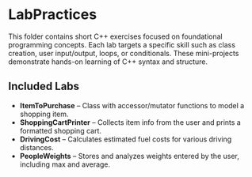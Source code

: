 # LabPractices

This folder contains short C++ exercises focused on foundational programming concepts.  Each lab targets a specific skill such as class creation, user input/output, loops, or conditionals.  These mini-projects demonstrate hands-on learning of C++ syntax and structure.

## Included Labs

- **ItemToPurchase** – Class with accessor/mutator functions to model a shopping item.
- **ShoppingCartPrinter** – Collects item info from the user and prints a formatted shopping cart.
- **DrivingCost** – Calculates estimated fuel costs for various driving distances.
- **PeopleWeights** – Stores and analyzes weights entered by the user, including max and average.

